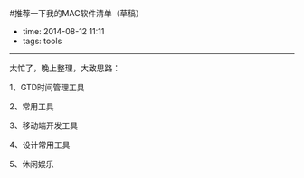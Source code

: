 #推荐一下我的MAC软件清单（草稿）
 
- time: 2014-08-12 11:11
- tags: tools

---

太忙了，晚上整理，大致思路：

1、GTD时间管理工具

2、常用工具

3、移动端开发工具

4、设计常用工具

5、休闲娱乐